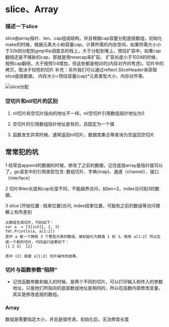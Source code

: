 # slice、Array

### 描述一下slice

slice由array指针、len、cap组成结构，并且根据cap容量分配底层数组，初始化make的时候，根据元素大小和容量cap，计算所需的内存空间，如果所需大小小于32k则分配到gmp中p调度去的栈上，大于分配到堆上。预估扩容中，如果cap翻倍还是不够新的cap，那就是用newcap来扩容。 扩容长度小于1024的时候，按照cap翻倍，大于按照1/4增加，但这些都是相对的(内存对齐的考虑)。切片中的拷贝，取决于较短的切片 补充：另外我们可以通过reflect.SliceHeader来获取slice底层数据。  内存大小=预估容量(cap)*元素类型大小、内存对齐等。

![slice分配](../img/slice.gif)


### 空切片和nil切片的区别

1. nil切片和空切片指向的地址不一样。nil空切片引用数组指针地址为0

2. 空切片的引用数组指针地址是有的，且固定为一个值

3. 函数发生异常时候，通常返回nil切片，数据库集合等查询为空返回空切片

## 常常犯的坑

1 经常会append的数据的时候，修改了之前的数据，记住底层array是指针就可以了。go语言中的引用类型包含: 数组切片、字典(map)、通道（channel）、接口（interface）

2 切片中len长度和cap长度不同，不能越界访问，如len=2，index访问到3的数据。

3 slice [开始位置 : 结束位置]访问, index结束位置，可能和之前的数组等访问理解上有所差别

```
从数组生成切片，代码如下：
var a  = [3]int{1, 2, 3}
fmt.Println(a, a[1:2])
其中 a 是一个拥有 3 个整型元素的数组，被初始化为数值 1 到 3，使用 a[1:2] 可以生成一个新的切片，代码运行结果如下：
[1 2 3]  [2]

其中 [2] 就是 a[1:2] 切片操作的结果。
```



### 	切片与函数参数“陷阱”

- 记住函数参数和输入的时候，是两个不同的切片，可以打印输入和传入的参数地址，只是他们所指向的底层数组地址是相同的，所以在函数内部修改变量，其实是修改底层的数组。

### Array

数组是需要指定大小，并且是值传递，初始化后，无法修改长度

